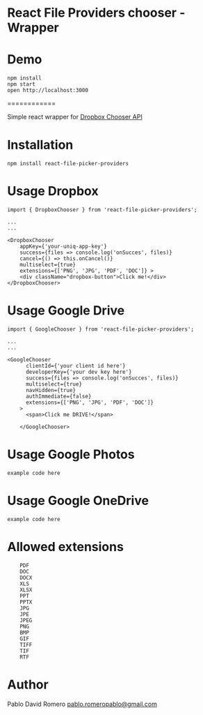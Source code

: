 React File Providers chooser - Wrapper
============
Demo 
====
```
npm install
npm start
open http://localhost:3000
```

============

Simple react wrapper for [Dropbox Chooser API](https://www.dropbox.com/developers/chooser)

Installation 
===
```
npm install react-file-picker-providers
```


Usage Dropbox
=====
```
import { DropboxChooser } from 'react-file-picker-providers';

...
...

<DropboxChooser 
    appKey={'your-uniq-app-key'}
    success={files => console.log('onSucces', files)}
    cancel={() => this.onCancel()}
    multiselect={true}
    extensions={['PNG', 'JPG', 'PDF', 'DOC']} >
    <div className="dropbox-button">Click me!</div>        
</DropboxChooser>
```

Usage Google Drive
=====
```
import { GoogleChooser } from 'react-file-picker-providers';

...
...

<GoogleChooser
      clientId={'your client id here'}
      developerKey={'your dev key here'}
      success={files => console.log('onSucces', files)}
      multiselect={true}
      navHidden={true}
      authImmediate={false}
      extensions={['PNG', 'JPG', 'PDF', 'DOC']}
    >
      <span>Click me DRIVE!</span>

    </GoogleChooser>
```

Usage Google Photos
=====
```
example code here
```

Usage Google OneDrive
=====
```
example code here
```

Allowed extensions
=====
```
    PDF
    DOC
    DOCX
    XLS
    XLSX
    PPT
    PPTX
    JPG
    JPE
    JPEG
    PNG
    BMP
    GIF
    TIFF
    TIF
    RTF
```

Author
=====
Pablo David Romero
pablo.romeropablo@gmail.com
